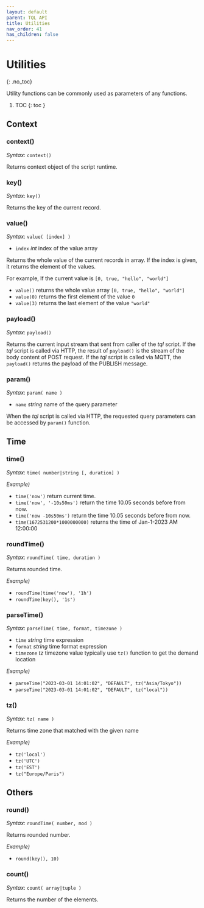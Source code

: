 ```yaml
---
layout: default
parent: TQL API
title: Utilities
nav_order: 41
has_children: false
---
```


# Utilities
{: .no_toc}

Utility functions can be commonly used as parameters of any functions.

1. TOC
{: toc }

## Context

### context()

*Syntax*: `context()`

Returns context object of the script runtime.

### key()

*Syntax*: `key()`

Returns the key of the current record.

### value()

*Syntax*: `value( [index] )`

- `index` *int* index of the value array

Returns the whole value of the current records in array.
If the index is given, it returns the element of the values.

For example, If the current value is `[0, true, "hello", "world"]`

- `value()` returns the whole value array `[0, true, "hello", "world"]`
- `value(0)` returns the first element of the value `0`
- `value(3)` returns the last element of the value `"world"`

### payload()

*Syntax*: `payload()`

Returns the current input stream that sent from caller of the *tql* script.
If the *tql* script is called via HTTP, the result of `payload()` is the stream of the body content of POST request.
If the *tql* script is called via MQTT, the `payload()` returns the payload of the PUBLISH message.

### param()

*Syntax*: `param( name )`

- `name` *string* name of the query parameter

When the *tql* script is called via HTTP, the requested query parameters can be accessed by `param()` function.

## Time

### time()

*Syntax*: `time( number|string [, duration] )`

*Example)*

- `time('now')` return current time.
- `time('now', '-10s50ms')` return the time 10.05 seconds before from now.
- `time('now -10s50ms')` return the time 10.05 seconds before from now.
- `time(1672531200*1000000000)` returns the time of Jan-1-2023 AM 12:00:00

### roundTime()

*Syntax*: `roundTime( time, duration )`

Returns rounded time.

*Example)*

- `roundTime(time('now'), '1h')`
- `roundTime(key(), '1s')`

### parseTime()

*Syntax*: `parseTime( time, format, timezone )`

- `time` *string* time expression
- `format` *string* time format expression
- `timezone` *tz* timezone value typically use `tz()` function to get the demand location


*Example)*

- `parseTime("2023-03-01 14:01:02", "DEFAULT", tz("Asia/Tokyo"))`
- `parseTime("2023-03-01 14:01:02", "DEFAULT", tz("local"))`

### tz()

*Syntax*: `tz( name )`

Returns time zone that matched with the given name

*Example)*
- `tz('local')`
- `tz('UTC')`
- `tz('EST')`
- `tz("Europe/Paris")`

## Others

### round()

*Syntax*: `roundTime( number, mod )`

Returns rounded number.

*Example)*

- `round(key(), 10)`

### count()

*Syntax*: `count( array|tuple )`

Returns the number of the elements.

<!-- ### len() -->

<!-- ### element() -->

